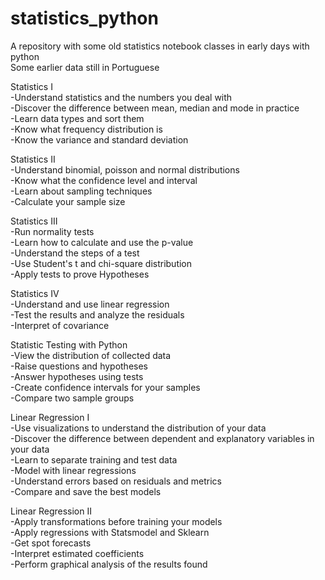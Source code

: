 # statistics_python
A repository with some old statistics notebook classes in early days with python <br>
Some earlier data still in Portuguese <br>

Statistics I  <br>
  -Understand statistics and the numbers you deal with <br>
  -Discover the difference between mean, median and mode in practice  <br>
  -Learn data types and sort them  <br>
  -Know what frequency distribution is  <br>
  -Know the variance and standard deviation    <br>
  
Statistics II  <br>
  -Understand binomial, poisson and normal distributions  <br>
  -Know what the confidence level and interval  <br>
  -Learn about sampling techniques  <br>
  -Calculate your sample size  <br>
  
Statistics III <br>
  -Run normality tests <br>
  -Learn how to calculate and use the p-value <br>
  -Understand the steps of a test <br>
  -Use Student's t and chi-square distribution <br>
  -Apply tests to prove Hypotheses <br>
  
Statistics IV <br>
  -Understand and use linear regression <br>
  -Test the results and analyze the residuals <br>
  -Interpret of covariance <br>

Statistic Testing with Python <br>
  -View the distribution of collected data <br>
  -Raise questions and hypotheses <br>
  -Answer hypotheses using tests <br>
  -Create confidence intervals for your samples <br>
  -Compare two sample groups <br>

Linear Regression I  <br>
  -Use visualizations to understand the distribution of your data <br>
  -Discover the difference between dependent and explanatory variables in your data <br>
  -Learn to separate training and test data <br>
  -Model with linear regressions <br>
  -Understand errors based on residuals and metrics <br>
  -Compare and save the best models <br>
 
Linear Regression II <br>
  -Apply transformations before training your models <br>
  -Apply regressions with Statsmodel and Sklearn <br>
  -Get spot forecasts <br>
  -Interpret estimated coefficients <br>
  -Perform graphical analysis of the results found <br>
